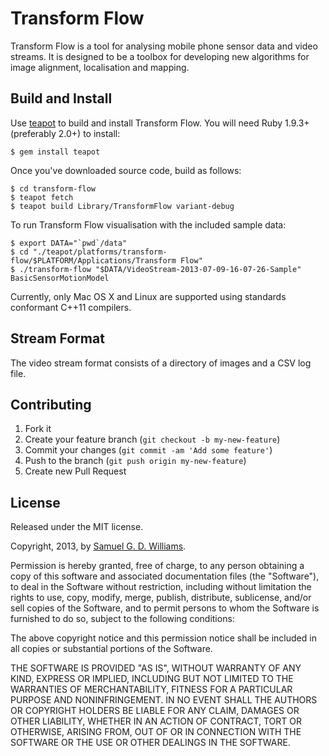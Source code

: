 # Transform Flow

Transform Flow is a tool for analysing mobile phone sensor data and video streams. It is designed to be a toolbox for developing new algorithms for image alignment, localisation and mapping.

## Build and Install

Use [teapot][teapot] to build and install Transform Flow. You will need Ruby 1.9.3+ (preferably 2.0+) to install:

	$ gem install teapot

Once you've downloaded source code, build as follows:

	$ cd transform-flow
	$ teapot fetch
	$ teapot build Library/TransformFlow variant-debug

To run Transform Flow visualisation with the included sample data:

	$ export DATA="`pwd`/data"
	$ cd "./teapot/platforms/transform-flow/$PLATFORM/Applications/Transform Flow"
	$ ./transform-flow "$DATA/VideoStream-2013-07-09-16-07-26-Sample" BasicSensorMotionModel

Currently, only Mac OS X and Linux are supported using standards conformant C++11 compilers.

[teapot]: http://www.kyusu.org

## Stream Format

The video stream format consists of a directory of images and a CSV log file.

## Contributing

1. Fork it
2. Create your feature branch (`git checkout -b my-new-feature`)
3. Commit your changes (`git commit -am 'Add some feature'`)
4. Push to the branch (`git push origin my-new-feature`)
5. Create new Pull Request

## License

Released under the MIT license.

Copyright, 2013, by [Samuel G. D. Williams](http://www.codeotaku.com/samuel-williams).

Permission is hereby granted, free of charge, to any person obtaining a copy
of this software and associated documentation files (the "Software"), to deal
in the Software without restriction, including without limitation the rights
to use, copy, modify, merge, publish, distribute, sublicense, and/or sell
copies of the Software, and to permit persons to whom the Software is
furnished to do so, subject to the following conditions:

The above copyright notice and this permission notice shall be included in
all copies or substantial portions of the Software.

THE SOFTWARE IS PROVIDED "AS IS", WITHOUT WARRANTY OF ANY KIND, EXPRESS OR
IMPLIED, INCLUDING BUT NOT LIMITED TO THE WARRANTIES OF MERCHANTABILITY,
FITNESS FOR A PARTICULAR PURPOSE AND NONINFRINGEMENT. IN NO EVENT SHALL THE
AUTHORS OR COPYRIGHT HOLDERS BE LIABLE FOR ANY CLAIM, DAMAGES OR OTHER
LIABILITY, WHETHER IN AN ACTION OF CONTRACT, TORT OR OTHERWISE, ARISING FROM,
OUT OF OR IN CONNECTION WITH THE SOFTWARE OR THE USE OR OTHER DEALINGS IN
THE SOFTWARE.